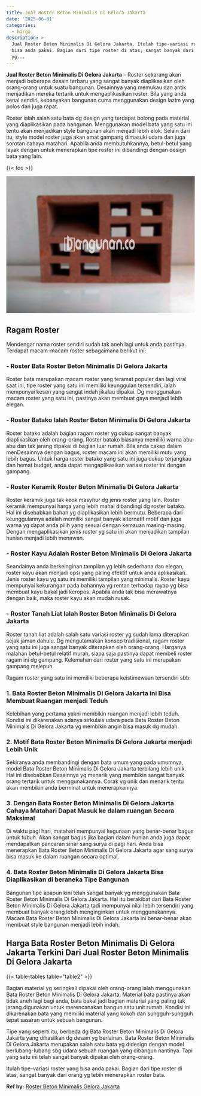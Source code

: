 ```yaml
---
title: Jual Roster Beton Minimalis Di Gelora Jakarta
date: '2025-06-01'
categories:
  - harga
description: >-
  Jual Roster Beton Minimalis Di Gelora Jakarta. Itulah tipe-variasi roster yang
  bisa anda pakai. Bagian dari tipe roster di atas, sangat banyak dari orang
  yg...
---
```


**Jual Roster Beton Minimalis Di Gelora Jakarta** – Roster sekarang akan menjadi beberapa desain terbaru yang sangat banyak diaplikasikan oleh orang-orang untuk suatu bangunan. Desainnya yang memukau dan antik menjadikan mereka tertarik untuk mengaplikasikan roster. Bila yang anda kenal sendiri, kebanyakan bangunan cuma menggunakan design lazim yang polos dan juga rapat.

Roster ialah salah satu bata dg design yang terdapat bolong pada material yang diaplikasikan pada bangunan. Menggunakan model bata yang satu ini tentu akan menjadikan style bangunan akan menjadi lebih elok. Selain dari itu, style model roster juga akan amat gampang dimasuki udara dan juga sorotan cahaya matahari. Apabila anda membutuhkannya, betul-betul yang layak dengan untuk menerapkan tipe roster ini dibandingi dengan design bata yang lain.

{{< toc >}}

![Jual Roster Beton Minimalis Di Gelora Jakarta](/images/bata-roster-minimalis-09.png)

## Ragam Roster

Mendengar nama roster sendiri sudah tak aneh lagi untuk anda pastinya. Terdapat macam-macam roster sebagaimana berikut ini:

### \- Roster Bata Roster Beton Minimalis Di Gelora Jakarta

Roster bata merupakan macam roster yang teramat populer dan lagi viral saat ini, tipe roster yang satu ini memiliki keunggulan tersendiri, ialah mempunyai kesan yang sangat indah jikalau dipakai. Dg menggunakan macam roster yang satu ini, pastinya akan membuat gaya menjadi lebih elegan.

### \- Roster Batako Ialah Roster Beton Minimalis Di Gelora Jakarta

Roster batako adalah bagian ragam roster yg cukup sangat banyak diaplikasikan oleh orang-orang. Roster batako biasanya memiliki warna abu-abu dan tak jarang dipakai di bagian luar rumah. Bila anda cakap dalam menDesainnya dengan bagus, roster macam ini akan memiliki mutu yang lebih bagus. Untuk harga roster batako yang satu ini juga cukup terjangkau dan hemat budget, anda dapat mengaplikasikan variasi roster ini dengan gampang.

### \- Roster Keramik Roster Beton Minimalis Di Gelora Jakarta

Roster keramik juga tak keok masyhur dg jenis roster yang lain. Roster keramik mempunyai harga yang lebih mahal dibandingi dg roster batako. Hal ini disebabkan bahan yg diaplikasikan lebih bermutu. Beberapa dari keunggulannya adalah memiliki sangat banyak alternatif motif dan juga warna yg dapat anda pilih yang sesuai dengan kemauan masing-masing. Dengan mengaplikasikan jenis roster yg satu ini akan menjadikan tampilan hunian menjadi lebih menawan.

### \- Roster Kayu Adalah Roster Beton Minimalis Di Gelora Jakarta

Seandainya anda berkeinginan tampilan yg lebih sederhana dan elegan, roster kayu akan menjadi opsi yang paling efektif untuk anda aplikasikan. Jenis roster kayu yg satu ini memiliki tampilan yang minimalis. Roster kayu mempunyai kekurangan pada bahannya yg rentan terhadap rayap yg bisa membuat kayu bakal jadi keropos. Apabila anda tak bisa merawatnya dengan baik, maka roster kayu akan mudah rusak.

### \- Roster Tanah Liat Ialah Roster Beton Minimalis Di Gelora Jakarta

Roster tanah liat adalah salah satu variasi roster yg sudah lama diterapkan sejak jaman dahulu. Dg mengutamakan konsep tradisional, ragam roster yang satu ini juga sangat banyak diterapkan oleh orang-orang. Harganya malahan betul-betul relatif murah, siapa saja pastinya dapat membeli roster ragam ini dg gampang. Kelemahan dari roster yang satu ini merupakan gampang melepuh.

Ragam roster yang satu ini memiliki beberapa keistimewaan tersendiri sbb:

### 1\. Bata Roster Beton Minimalis Di Gelora Jakarta ini Bisa Membuat Ruangan menjadi Teduh

Kelebihan yang pertama yakni membikin ruangan menjadi lebih teduh. Kondisi ini dikarenakan adanya sirkulais udara pada Bata Roster Beton Minimalis Di Gelora Jakarta yg membikin angin bisa masuk dg mudah.

### 2\. Motif Bata Roster Beton Minimalis Di Gelora Jakarta menjadi Lebih Unik

Sekiranya anda membandingi dengan bata umum yang pada umumnya, model Bata Roster Beton Minimalis Di Gelora Jakarta terbilang lebih unik. Hal ini disebabkan Desainnya yg menarik yang membikin sangat banyak orang tertarik untuk menggunakannya. Corak yg unik dan menarik tentu akan membikin anda berminat untuk menerapkannya.

### 3\. Dengan Bata Roster Beton Minimalis Di Gelora Jakarta Cahaya Matahari Dapat Masuk ke dalam ruangan Secara Maksimal

Di waktu pagi hari, matahari mempunyai kegunaan yang benar-benar bagus untuk tubuh. Akan sangat bagus jika bagian dalam hunian anda juga dapat mendapatkan pancaran sinar sang surya di pagi hari. Anda bisa menerapkan Bata Roster Beton Minimalis Di Gelora Jakarta agar sang surya bisa masuk ke dalam ruangan secara optimal.

### 4\. Bata Roster Beton Minimalis Di Gelora Jakarta Bisa Diaplikasikan di beraneka Tipe Bangunan

Bangunan tipe apapun kini telah sangat banyak yg menggunakan Bata Roster Beton Minimalis Di Gelora Jakarta. Hal itu berakibat dari Bata Roster Beton Minimalis Di Gelora Jakarta tadi mempunyai nilai lebih tersendiri yang membuat banyak orang lebih menginginkan untuk menggunakannya. Macam Bata Roster Beton Minimalis Di Gelora Jakarta ini benar-benar akan membuat style bangunan menjadi lebih indah.

## Harga Bata Roster Beton Minimalis Di Gelora Jakarta Terkini Dari Jual Roster Beton Minimalis Di Gelora Jakarta

{{< table-tables table="table2" >}}

Bagian material yg seringkali dipakai oleh orang-orang ialah menggunakan Bata Roster Beton Minimalis Di Gelora Jakarta. Material bata pastinya akan tidak aneh lagi bagi anda, bata bakal jadi bagian material yang paling tak jarang digunakan untuk merencanakan bangun satu unit rumah. Kondisi ini dikarenakan bata yang memiliki material yang kokoh dan sungguh-sungguh tepat sasaran untuk sebuah bangunan.

Tipe yang seperti itu, berbeda dg Bata Roster Beton Minimalis Di Gelora Jakarta yang dihasilkan dg desain yg berlainan. Bata Roster Beton Minimalis Di Gelora Jakarta merupakan salah satu bata yg didesign dengan model berlubang-lubang sbg udara sebuah ruangan yang dibangun nantinya. Tapi yang satu ini telah sangat banyak dipakai oleh orang-orang.

Itulah tipe-variasi roster yang bisa anda pakai. Bagian dari tipe roster di atas, sangat banyak dari orang yg lebih menerapkan roster bata.

**Ref by:** [Roster Beton Minimalis Gelora Jakarta](https://id.wikipedia.org/wiki/Roster)
